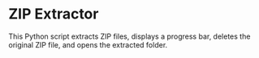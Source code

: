 # ZIP Extractor

This Python script extracts ZIP files, displays a progress bar, deletes the original ZIP file, and opens the extracted folder.

